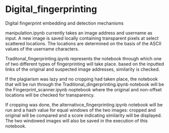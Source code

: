 # Digital_fingerprinting
Digital fingerprint embedding and detection mechanisms

manipulation.ipynb currently takes an image address and username as input. A new image is saved locally 
containing transparent pixels at select scattered locations. The locations are determined on the basis of 
the ASCII values of the username characters.

Traditonal_fingerprinting.ipynb represents the notebook through which one of two different types of 
fingerprinting will take place. based on the inputted links of the original and suspected image addresses, 
similarity is checked.

If the plagiarism was lazy and no cropping had taken place, the notebook that will be run through the 
Traditional_dingerprinting.ipynb notebook will be the Fingerprint_scanner.ipynb noptebook where the original
and non-offset locations will be checked for transparency.

If cropping was done, the alternativce_fingerprinting.ipynb notebook will be run and a hash value for equal
windows of the two images: cropped and original will be compared and a score indicating similarity will be 
displayed. The two windowed images will also be saved in the execution of this notebook.
